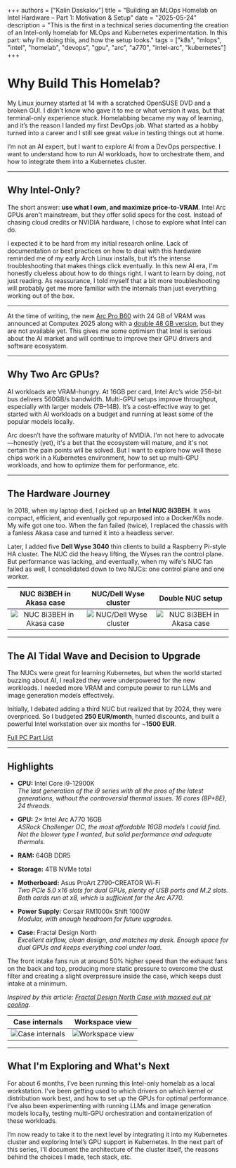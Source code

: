 +++
authors = ["Kalin Daskalov"]
title = "Building an MLOps Homelab on Intel Hardware – Part 1: Motivation & Setup"
date = "2025-05-24"
description = "This is the first in a technical series documenting the creation of an Intel-only homelab for MLOps and Kubernetes experimentation. In this part: why I’m doing this, and how the setup looks."
tags = ["k8s", "mlops", "intel", "homelab", "devops", "gpu", "arc", "a770", "intel-arc", "kubernetes"]
+++

# Why Build This Homelab?

My Linux journey started at 14 with a scratched OpenSUSE DVD and a broken GUI. I didn’t know who gave it to me or what version it was, but that terminal-only experience stuck. Homelabbing became my way of learning, and it’s the reason I landed my first DevOps job. What started as a hobby turned into a career and I still see great value in testing things out at home.

I’m not an AI expert, but I want to explore AI from a DevOps perspective. I want to understand how to run AI workloads, how to orchestrate them, and how to integrate them into a Kubernetes cluster.

---

## Why Intel-Only?

The short answer: **use what I own, and maximize price-to-VRAM**. Intel Arc GPUs aren't mainstream, but they offer solid specs for the cost. Instead of chasing cloud credits or NVIDIA hardware, I chose to explore what Intel can do.

I expected it to be hard from my initial research online. Lack of documentation or best practices on how to deal with this hardware reminded me of my early Arch Linux installs, but it’s the intense troubleshooting that makes things click eventually. In this new AI era, I'm honestly clueless about how to do things right. I want to learn by doing, not just reading. As reassurance, I told myself that a bit more troubleshooting will probably get me more familiar with the internals than just everything working out of the box.

---

At the time of writing, the new [Arc Pro B60](https://www.intel.com/content/www/us/en/products/sku/243916/intel-arc-pro-b60-graphics/specifications.html) with 24 GB of VRAM was announced at Computex 2025 along with a [double 48 GB version](https://www.maxsun.com/blogs/maxsun-motherboard/maxsun-unveils-intel-arc-pro-b60-dual-48g-turbo-at-computex-2025), but they are not available yet. This gives me some optimism that Intel is serious about the AI market and will continue to improve their GPU drivers and software ecosystem.

---

## Why Two Arc GPUs?

AI workloads are VRAM-hungry. At 16GB per card, Intel Arc’s wide 256-bit bus delivers 560GB/s bandwidth. Multi-GPU setups improve throughput, especially with larger models (7B–14B). It’s a cost-effective way to get started with AI workloads on a budget and running at least some of the popular models locally.

Arc doesn’t have the software maturity of NVIDIA. I'm not here to advocate—honestly (yet), it's a bet that the ecosystem will mature, and it's not certain the pain points will be solved. But I want to explore how well these chips work in a Kubernetes environment, how to set up multi-GPU workloads, and how to optimize them for performance, etc.

---

## The Hardware Journey

In 2018, when my laptop died, I picked up an **Intel NUC 8i3BEH**. It was compact, efficient, and eventually got repurposed into a Docker/K8s node. My wife got one too. When the fan failed (twice), I replaced the chassis with a fanless Akasa case and turned it into a headless server.

Later, I added five **Dell Wyse 3040** thin clients to build a Raspberry Pi-style HA cluster. The NUC did the heavy lifting, the Wyses ran the control plane. But performance was lacking, and eventually, when my wife's NUC fan failed as well, I consolidated down to two NUCs: one control plane and one worker.

| NUC 8i3BEH in Akasa case | NUC/Dell Wyse cluster | Double NUC setup |
|:------------------------:|:---------------------:|:----------------:|
| ![NUC 8i3BEH in Akasa case](/images/post-03/nuc-open.jpg) | ![NUC/Dell Wyse cluster](/images/post-03/3dell-1nuc.jpg) | ![NUC 8i3BEH in Akasa case](/images/post-03/2nuc.jpg) |

---

## The AI Tidal Wave and Decision to Upgrade

The NUCs were great for learning Kubernetes, but when the world started buzzing about AI, I realized they were underpowered for the new workloads. I needed more VRAM and compute power to run LLMs and image generation models effectively.

Initially, I debated adding a third NUC but realized that by 2024, they were overpriced. So I budgeted **250 EUR/month**, hunted discounts, and built a powerful Intel workstation over six months for ~**1500 EUR**.

[Full PC Part List](https://pcpartpicker.com/list/gkqsLc)

---

## Highlights

- **CPU:** Intel Core i9-12900K  
  _The last generation of the i9 series with all the pros of the latest generations, without the controversial thermal issues. 16 cores (8P+8E), 24 threads._

- **GPU:** 2× Intel Arc A770 16GB  
  _ASRock Challenger OC, the most affordable 16GB models I could find. Not the blower type I wanted, but solid performance and adequate thermals._

- **RAM:** 64GB DDR5

- **Storage:** 4TB NVMe total

- **Motherboard:** Asus ProArt Z790-CREATOR Wi-Fi  
  _Two PCIe 5.0 x16 slots for dual GPUs, plenty of USB ports and M.2 slots. Both cards run at x8, which is sufficient for the Arc A770._

- **Power Supply:** Corsair RM1000x Shift 1000W  
  _Modular, with enough headroom for future upgrades._

- **Case:** Fractal Design North  
  _Excellent airflow, clean design, and matches my desk. Enough space for dual GPUs and keeps everything cool under load._

The front intake fans run at around 50% higher speed than the exhaust fans on the back and top, producing more static pressure to overcome the dust filter and creating a slight overpressure inside the case, which keeps dust intake at a minimum.

_Inspired by this article: [Fractal Design North Case with maxxed out air cooling](https://www.reddit.com/r/FractalDesign/comments/15naud4/fractal_design_north_case_with_maxxed_out_air/)._

| Case internals | Workspace view |
|:--------------:|:-------------:|
| ![Case internals](/images/post-03/arc-front.jpeg) | ![Workspace view](/images/post-03/desk.png) |

---

## What I'm Exploring and What's Next

For about 6 months, I’ve been running this Intel-only homelab as a local workstation. I've been getting used to which drivers on which kernel or distribution work best, and how to set up the GPUs for optimal performance. I’ve also been experimenting with running LLMs and image generation models locally, testing multi-GPU orchestration and containerization of these workloads.

I’m now ready to take it to the next level by integrating it into my Kubernetes cluster and exploring Intel’s GPU support in Kubernetes. In the next part of this series, I'll document the architecture of the cluster itself, the reasons behind the choices I made, tech stack, etc.
